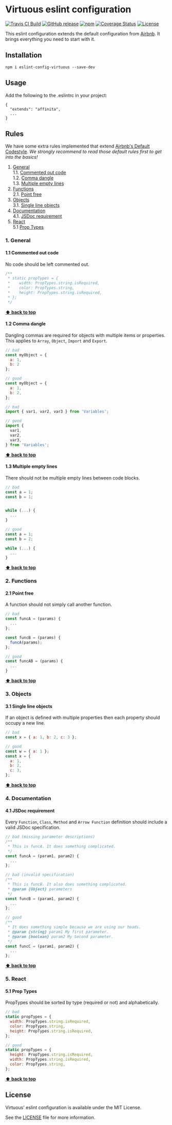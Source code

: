 # Virtuous eslint configuration

[![Travis CI Build](https://travis-ci.org/affinita/eslint-config-virtuous.svg?branch=master)](https://travis-ci.org/affinita/eslint-config-virtuous)
[![GitHub release](https://img.shields.io/github/release/affinita/eslint-config-virtuous.svg)]()
[![npm](https://img.shields.io/npm/v/npm.svg)](https://www.npmjs.com/package/eslint-config-virtuous)
[![Coverage Status](https://coveralls.io/repos/github/affinita/eslint-config-virtuous/badge.svg?branch=master)](https://coveralls.io/github/affinita/eslint-config-virtuous?branch=master)
[![License](https://img.shields.io/github/license/mashape/apistatus.svg)]()

This eslint configuration extends the default configuration from
[Airbnb](https://github.com/airbnb/javascript). It brings everything you need
to start with it.

## Installation

```
npm i eslint-config-virtuous --save-dev
```

## Usage

Add the following to the .eslintrc in your project:

```
{
  "extends": "affinita",
  ...
}
```

## Rules

We have some extra rules implemented that extend [Airbnb's Default Codestyle](https://github.com/airbnb/javascript).
_We strongly recommend to read those default rules first to get into the basics!_

1. [General](#general)  
  1.1. [Commented out code](#commented-out-code)  
  1.2. [Comma dangle](#comma-dangle)  
  1.3. [Multiple empty lines](#multiple-empty-lines)
2. [Functions](#functions)  
  2.1. [Point free](#point-free)
3. [Objects](#objects)  
  3.1. [Single line objects](#single-line-objects)
4. [Documentation](#documentation)  
  4.1. [JSDoc requirement](#jsdoc-required)
5. [React](#react)  
  5.1 [Prop Types](#react-proptypes)

### 1. General

<a id="commented-out-code"></a><a name="1.1"></a>
#### 1.1 Commented out code
No code should be left commented out.

```javascript
/**
 * static propTypes = {
 *    width: PropTypes.string.isRequired,
 *    color: PropTypes.string,
 *    height: PropTypes.string.isRequired,
 * };
 */
```

**[⬆ back to top](#rules)**

<a id="comma-dangle"></a><a name="1.2"></a>
#### 1.2 Comma dangle
Dangling commas are required for objects with multiple items or properties.
This applies to `Array`, `Object`, `Import` and `Export`.

```javascript
// bad
const myObject = {
  a: 1,
  b: 2
};

// good
const myObject = {
  a: 1,
  b: 2,
};

// bad
import { var1, var2, var3 } from 'Variables';

// good
import {
  var1,
  var2,
  var3,
} from 'Variables';
```

**[⬆ back to top](#rules)**

<a id="multiple-empty-lines"></a><a name="1.3"></a>
#### 1.3 Multiple empty lines
There should not be multiple empty lines between code blocks.

```javascript
// bad
const a = 1;
const b = 1;


while (...) {
  ...
}

// good
const a = 1;
const b = 2;

while (...) {
  ...
}
```

**[⬆ back to top](#rules)**

### 2. Functions

<a id="point-free"></a><a name="2.1"></a>
#### 2.1 Point free
A function should not simply call another function.

```javascript
// bad
const funcA = (params) {
  ...
};

const funcB = (params) {
  funcA(params);
};

// good
const funcAB = (params) {
  ...
}
```

**[⬆ back to top](#rules)**

### 3. Objects

<a id="single-line-objects"></a><a name="3.1"></a>
#### 3.1 Single line objects
If an object is defined with multiple properties then each property
should occupy a new line.

```javascript
// bad
const x = { a: 1, b: 2, c: 3 };

// good
const w = { a: 1 };
const x = {
  a: 1,
  b: 2,
  c: 3,
};
```

**[⬆ back to top](#rules)**

### 4. Documentation

<a id="jsdoc-required"></a><a name="4.1"></a>
#### 4.1 JSDoc requirement
Every `Function`, `Class`, `Method` and `Arrow Function` definition should
include a valid JSDoc specification.

```javascript
// bad (missing parameter descriptions)
/**
 * This is funcA. It does something complicated.
 */
const funcA = (param1, param2) {
  ...
};

// bad (invalid specification)
/**
 * This is funcB. It also does something complicated.
 * @param {Object} parameters
 */
const funcB = (param1, param2) {
  ...
};

// good
/**
 * It does something simple because we are using our heads.
 * @param {string} param1 My first parameter.
 * @param {boolean} param2 My Second parameter.
 */
const funcC = (param1, param2) {
  ...
};
```

**[⬆ back to top](#rules)**

### 5. React

<a id="react-proptypes"></a><a name="5.1"></a>
#### 5.1 Prop Types
PropTypes should be sorted by type (required or not) and alphabetically.

```javascript
// bad
static propTypes = {
  width: PropTypes.string.isRequired,
  color: PropTypes.string,
  height: PropTypes.string.isRequired,
};

// good
static propTypes = {
  height: PropTypes.string.isRequired,
  width: PropTypes.string.isRequired,
  color: PropTypes.string,
};
```

**[⬆ back to top](#rules)**

## License

Virtuous' eslint configuration is available under the MIT License.

See the [LICENSE](./LICENSE) file for more information.
